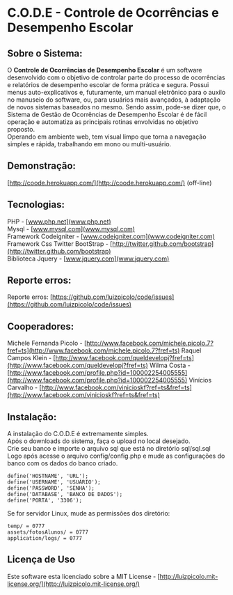 # C.O.D.E - Controle de Ocorrências e Desempenho Escolar

## Sobre o Sistema:

O  **Controle de Ocorrências de Desempenho Escolar** é um software desenvolvido com o objetivo
de controlar parte do processo de ocorrências e relatórios de desempenho escolar de forma prática e segura.
Possui menus auto-explicativos e, futuramente, um manual eletrônico para o auxilo no manuseio do
software, ou, para usuários mais avançados, à adaptação de novos sistemas baseados no mesmo.
Sendo assim, pode-se dizer que, o Sistema de Gestão de Ocorrências de Desempenho Escolar é de
fácil operação e automatiza as principais rotinas envolvidas no objetivo proposto.<br>
Operando em ambiente web, tem visual limpo que torna a navegação simples e rápida,
trabalhando em mono ou multi-usuário.</p>

## Demonstração:

[http://coode.herokuapp.com/](http://coode.herokuapp.com/) (off-line)

## Tecnologias:

PHP - [www.php.net](www.php.net)    
Mysql - [www.mysql.com](www.mysql.com)    
Framework Codeigniter - [www.codeigniter.com](www.codeigniter.com)    
Framework Css Twitter BootStrap - [http://twitter.github.com/bootstrap](http://twitter.github.com/bootstrap)    
Biblioteca Jquery - [www.jquery.com](www.jquery.com)    

## Reporte erros:
Reporte erros: [https://github.com/luizpicolo/code/issues](https://github.com/luizpicolo/code/issues)

## Cooperadores:

Michele Fernanda Picolo - [http://www.facebook.com/michele.picolo.7?fref=ts](http://www.facebook.com/michele.picolo.7?fref=ts)
Raquel Campos Klein - [http://www.facebook.com/queldevelopj?fref=ts](http://www.facebook.com/queldevelopj?fref=ts)
Wilma Costa - [http://www.facebook.com/profile.php?id=100002254005555](http://www.facebook.com/profile.php?id=100002254005555)
Vinícios Carvalho - [http://www.facebook.com/vinicioskf?ref=ts&fref=ts](http://www.facebook.com/vinicioskf?ref=ts&fref=ts)    

## Instalação:

A instalação do C.O.D.E é extremamente simples.    
Após o downloads do sistema, faça o upload no local desejado.    
Crie seu banco e importe o arquivo sql que está no diretório
sql/sql.sql
Logo após acesse o arquivo 
    config/config.php 
e mude as configurações do banco
com os dados do banco criado.    

    define('HOSTNAME', 'URL');
    define('USERNAME', 'USUÁRIO');
    define('PASSWORD', 'SENHA');
    define('DATABASE', 'BANCO DE DADOS');
    define('PORTA', '3306');
	
Se for servidor Linux, mude as permissões dos diretório:    

    temp/ = 0777
    assets/fotosAlunos/ = 0777
    application/logs/ = 0777

## Licença de Uso
Este software esta licenciado sobre a MIT License - [http://luizpicolo.mit-license.org/](http://luizpicolo.mit-license.org/)
